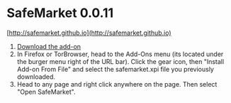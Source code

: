 # SafeMarket 0.0.11

[http://safemarket.github.io](http://safemarket.github.io)

1. [Download the add-on](https://github.com/SafeMarket/SafeMarket/raw/0.0.11/builds/safemarket.xpi?raw=true)
2. In Firefox or TorBrowser, head to the Add-Ons menu (its located under the burger menu right of the URL bar).
Click the gear icon, then "Install Add-on From File" and select the safemarket.xpi file you previously downloaded.
3. Head to any page and right click anywhere on the page. Then select "Open SafeMarket".
